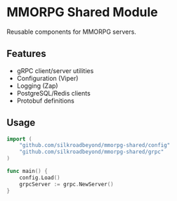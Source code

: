 # MMORPG Shared Module

Reusable components for MMORPG servers.

## Features

- gRPC client/server utilities
- Configuration (Viper)
- Logging (Zap)
- PostgreSQL/Redis clients
- Protobuf definitions

## Usage

```go
import (
	"github.com/silkroadbeyond/mmorpg-shared/config"
	"github.com/silkroadbeyond/mmorpg-shared/grpc"
)

func main() {
	config.Load()
	grpcServer := grpc.NewServer()
}
```
